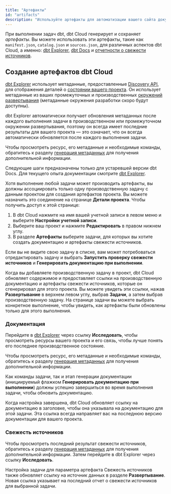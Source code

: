 ```yaml
---
title: "Артефакты"
id: "artifacts"
description: "Используйте артефакты для автоматизации вашего сайта документации и данных о свежести источников." 
---
```


При выполнении задач dbt, dbt Cloud генерирует и сохраняет *артефакты*. Вы можете использовать эти артефакты, такие как `manifest.json`, `catalog.json` и `sources.json`, для различных аспектов dbt Cloud, а именно: [dbt Explorer](/docs/collaborate/explore-projects), [dbt Docs](/docs/collaborate/build-and-view-your-docs#dbt-docs) и [отчетности о свежести источников](/docs/build/sources#source-data-freshness).

## Создание артефактов dbt Cloud

[dbt Explorer](/docs/collaborate/explore-projects#generate-metadata) использует метаданные, предоставленные [Discovery API](/docs/dbt-cloud-apis/discovery-api), для отображения деталей о [состоянии вашего проекта](/docs/dbt-cloud-apis/project-state). Он использует метаданные из ваших промежуточных и производственных [окружений развертывания](/docs/deploy/deploy-environments) (метаданные окружения разработки скоро будут доступны).

dbt Explorer автоматически получает обновления метаданных после каждого выполнения задачи в производственном или промежуточном окружении развертывания, поэтому он всегда имеет последние результаты для вашего проекта — это означает, что он всегда автоматически обновляется после каждого выполнения задачи.

Чтобы просмотреть ресурс, его метаданные и необходимые команды, обратитесь к разделу [генерация метаданных](/docs/collaborate/explore-projects#generate-metadata) для получения дополнительной информации.

<Expandable alt_header="Для dbt Docs">

Следующие шаги предназначены только для устаревшей версии dbt Docs. Для текущего опыта документации смотрите [dbt Explorer](/docs/collaborate/explore-projects).

Хотя выполнение любой задачи может производить артефакты, вы должны ассоциировать только одну производственную задачу с данным проектом для создания артефактов проекта. Вы можете назначить это соединение на странице **Детали проекта**. Чтобы получить доступ к этой странице:

1. В dbt Cloud нажмите на имя вашей учетной записи в левом меню и выберите **Настройки учетной записи**.
2. Выберите ваш проект и нажмите **Редактировать** в правом нижнем углу. 
3. В разделе **Артефакты** выберите задачи, для которых вы хотите создать документацию и артефакты свежести источников.

<Lightbox src="/img/docs/dbt-cloud/using-dbt-cloud/project-level-artifact-updated.png" width="70%" title="Настройка артефактов"/>

Если вы не видите свою задачу в списке, вам может потребоваться отредактировать задачу и выбрать **Запустить проверку свежести источников** и **Генерировать документацию при выполнении**.

<Lightbox src="/img/docs/dbt-cloud/using-dbt-cloud/edit-job-generate-artifacts.png" title="Редактирование задачи для генерации артефактов"/>

Когда вы добавляете производственную задачу в проект, dbt Cloud обновляет содержимое и предоставляет ссылки на производственную документацию и артефакты свежести источников, которые он сгенерировал для этого проекта. Вы можете увидеть эти ссылки, нажав **Развертывание** в верхнем левом углу, выбрав **Задачи**, а затем выбрав производственную задачу. На странице задачи вы можете выбрать конкретное выполнение, чтобы увидеть, как артефакты были обновлены только для этого выполнения.

</Expandable>

### Документация

Перейдите в [dbt Explorer](/docs/collaborate/explore-projects) через ссылку **Исследовать**, чтобы просмотреть ресурсы вашего проекта и его связь, чтобы лучше понять его последнее производственное состояние.

Чтобы просмотреть ресурс, его метаданные и необходимые команды, обратитесь к разделу [генерация метаданных](/docs/collaborate/explore-projects#generate-metadata) для получения дополнительной информации.

Как команды задачи, так и этап генерации документации (инициируемый флажком **Генерировать документацию при выполнении**) должны успешно завершиться во время выполнения задачи, чтобы обновить документацию.

<Expandable alt_header="Для dbt Docs">

Когда настройка завершена, dbt Cloud обновляет ссылку на документацию в заголовке, чтобы она указывала на документацию для этой задачи. Эта ссылка всегда направляет вас на последнюю версию документации для вашего проекта.

</Expandable>

### Свежесть источников

Чтобы просмотреть последний результат свежести источников, обратитесь к разделу [генерация метаданных](/docs/collaborate/explore-projects#generate-metadata) для получения дополнительной информации. Затем перейдите в dbt Explorer через ссылку **Исследовать**.

<Expandable alt_header="Для dbt Docs">

Настройка задачи для параметра артефакта Свежесть источников также обновляет ссылку на источник данных в разделе **Развертывание**. Новая ссылка указывает на последний отчет о свежести источников для выбранной задачи.

<Lightbox src="/img/docs/dbt-cloud/using-dbt-cloud/data-sources.png" title="Ссылка на последний снимок свежести источников для выбранной задачи"/>

</Expandable>